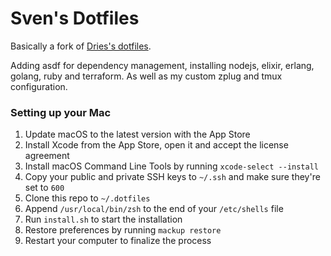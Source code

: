 # Sven's Dotfiles

Basically a fork of [Dries's dotfiles](https://github.com/driesvints/dotfiles).

Adding asdf for dependency management, installing nodejs, elixir, erlang, golang, ruby and terraform.
As well as my custom zplug and tmux configuration.

### Setting up your Mac

1. Update macOS to the latest version with the App Store
2. Install Xcode from the App Store, open it and accept the license agreement
3. Install macOS Command Line Tools by running `xcode-select --install`
4. Copy your public and private SSH keys to `~/.ssh` and make sure they're set to `600`
5. Clone this repo to `~/.dotfiles`
6. Append `/usr/local/bin/zsh` to the end of your `/etc/shells` file
7. Run `install.sh` to start the installation
8. Restore preferences by running `mackup restore`
9. Restart your computer to finalize the process
